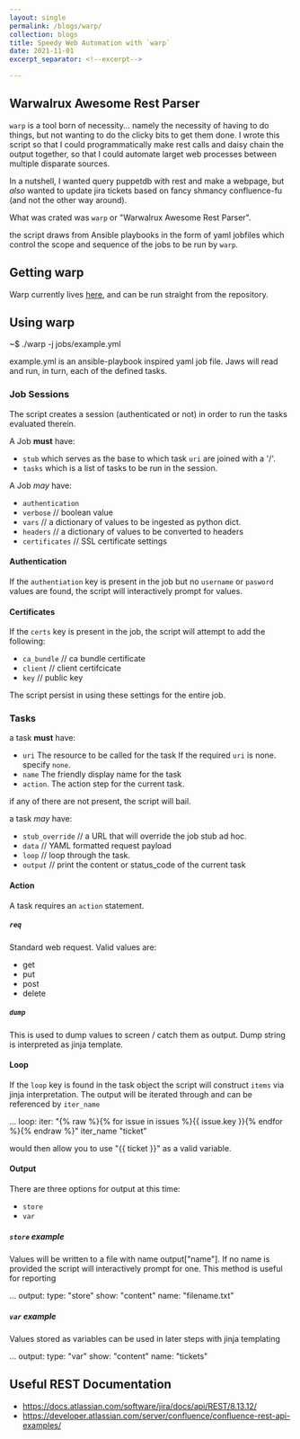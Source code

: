 ```yaml
---
layout: single
permalink: /blogs/warp/
collection: blogs
title: Speedy Web Automation with `warp`
date: 2021-11-01
excerpt_separator: <!--excerpt-->

---
```


## Warwalrux Awesome Rest Parser
<!--excerpt-->

`warp` is a tool born of necessity... namely the necessity of having to do things, but not wanting to do the clicky bits to get them done. I wrote this script so that I could programmatically make rest calls and daisy chain the output together, so that I could automate larget web processes between multiple disparate sources. 

In a nutshell, I wanted query puppetdb with rest and make a webpage, but _also_ wanted to update jira tickets based on fancy shmancy confluence-fu (and not the other way around).

What was crated was `warp` or "Warwalrux Awesome Rest Parser". 

the script draws from Ansible playbooks in the form of yaml jobfiles which control the scope and sequence of the jobs to be run by `warp`.

## Getting warp

Warp currently lives [here](https://github.com/dfoulks1/warp), and can be run straight from the repository.

## Using warp

<div class="term">~$ ./warp -j jobs/example.yml</div>

example.yml is an ansible-playbook inspired yaml job file. Jaws will read and run, in turn, each of the defined tasks.

### Job Sessions

The script creates a session (authenticated or not) in order to run the tasks evaluated therein.

A Job **must** have:
* `stub` which serves as the base to which task `uri` are joined with a '/'.
* `tasks` which is a list of tasks to be run in the session.

A Job _may_ have:
* `authentication`
* `verbose` // boolean value
* `vars`    // a dictionary of values to be ingested as python dict.
* `headers` // a dictionary of values to be converted to headers
* `certificates`    // SSL certificate settings

#### Authentication

If the `authentiation` key is present in the job but no `username` or `pasword` values are found, the script will interactively prompt for values.


#### Certificates

If the `certs` key is present in the job, the script will attempt to add the following:
* `ca_bundle`   // ca bundle certificate
* `client`      // client certifcicate
* `key`         // public key

The script persist in using these settings for the entire job.


### Tasks

a task **must** have:
* `uri`
    The resource to be called for the task
    If the required `uri` is none. specify `none`.
* `name`
    The friendly display name for the task
* `action`. 
    The action step for the current task.

if any of there are not present, the script will bail.

a task _may_ have:
* `stub_override`   // a URL that will override the job stub ad hoc.
* `data`            // YAML formatted request payload
* `loop`            // loop through the task.
* `output`          // print the content or status_code of the current task

#### Action

A task requires an `action` statement.

##### `req`

Standard web request. Valid values are:
* get
* put
* post
* delete

##### `dump`

This is used to dump values to screen / catch them as output. Dump string is interpreted as jinja template.

#### Loop

If the `loop` key is found in the task object the script will construct `items` via jinja interpretation. The output will be iterated through and can be referenced by `iter_name`

<div class="term">...
    loop:
      iter: "{% raw %}{% for issue in issues %}{{ issue.key }}{% endfor %}{% endraw %}"
      iter_name "ticket"
</div>

would then allow you to use "{{ ticket }}" as a valid variable.

#### Output

There are three options for output at this time:
* `store`
* `var`

##### `store` example
Values will be written to a file with name output["name"]. If no name is provided the script will interactively prompt for one. This method is useful for reporting

<div class="term">...
    output:
      type: "store"
      show: "content"
      name: "filename.txt"
</div>

##### `var` example

Values stored as variables can be used in later steps with jinja templating

<div class="term">...
    output:
      type: "var"
      show: "content"
      name: "tickets"
</div>

## Useful REST Documentation

* https://docs.atlassian.com/software/jira/docs/api/REST/8.13.12/
* https://developer.atlassian.com/server/confluence/confluence-rest-api-examples/
